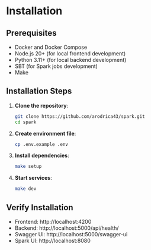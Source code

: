 # Installation

## Prerequisites

- Docker and Docker Compose
- Node.js 20+ (for local frontend development)
- Python 3.11+ (for local backend development)
- SBT (for Spark jobs development)
- Make

## Installation Steps

1. **Clone the repository**:
   ```bash
   git clone https://github.com/arodrica43/spark.git
   cd spark
   ```

2. **Create environment file**:
   ```bash
   cp .env.example .env
   ```

3. **Install dependencies**:
   ```bash
   make setup
   ```

4. **Start services**:
   ```bash
   make dev
   ```

## Verify Installation

- Frontend: http://localhost:4200
- Backend: http://localhost:5000/api/health/
- Swagger UI: http://localhost:5000/swagger-ui
- Spark UI: http://localhost:8080
